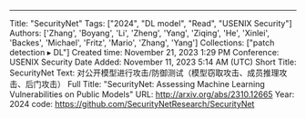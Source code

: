 ---
Title: "SecurityNet"
Tags: ["2024", "DL model", "Read", "USENIX Security"]
Authors: ['Zhang', 'Boyang', 'Li', 'Zheng', 'Yang', 'Ziqing', 'He', 'Xinlei', 'Backes', 'Michael', 'Fritz', 'Mario', 'Zhang', 'Yang']
Collections: ["patch detection ▸ DL"]
Created time: November 21, 2023 1:29 PM
Conference: USENIX Security
Date Added: November 11, 2023 5:14 AM (UTC)
Short Title: SecurityNet
Text: 对公开模型进行攻击/防御测试（模型窃取攻击、成员推理攻击、后门攻击）
Full Title: "SecurityNet: Assessing Machine Learning Vulnerabilities on Public Models"
URL: http://arxiv.org/abs/2310.12665
Year: 2024
code: https://github.com/SecurityNetResearch/SecurityNet
